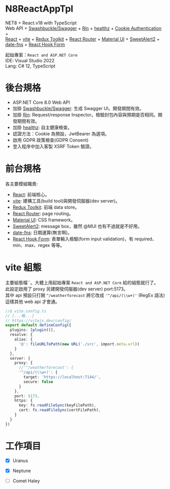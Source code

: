 # N8ReactAppTpl
 NET8 + React.v18 with TypeScript    
 Web API + 
[Swashbuckle/Swagger](https://learn.microsoft.com/zh-tw/aspnet/core/tutorials/getting-started-with-swashbuckle?view=aspnetcore-8.0&tabs=visual-studio) + 
[Rin](https://github.com/mayuki/Rin) + 
[healthz](https://learn.microsoft.com/zh-tw/aspnet/core/host-and-deploy/health-checks?view=aspnetcore-8.0) + 
[Cookie Authentication](https://learn.microsoft.com/zh-tw/aspnet/core/security/authentication/cookie?view=aspnetcore-8.0) +   
 [React](https://react.dev/reference/react) + 
[vite](https://vitejs.dev/guide/) + 
[Redux Toolkit](https://redux-toolkit.js.org/) + 
[React Router](https://reactrouter.com/en/main/start/tutorial) + 
[Material UI](https://mui.com/core/) +
[SweetAlert2](https://sweetalert2.github.io/) +
[date-fns](https://date-fns.org/) +
[React Hook Form](https://react-hook-form.com/)

 起始專案：`React and ASP.NET Core`   
 IDE: Visual Studio 2022   
 Lang: C# 12, TypeScript   
 
# 後台規格
* ASP.NET Core 8.0 Web API
* 加掛 [Swashbuckle/Swagger](https://learn.microsoft.com/zh-tw/aspnet/core/tutorials/getting-started-with-swashbuckle?view=aspnetcore-8.0&tabs=visual-studio): 生成 Swagger UI。開發期間有效。
* 加掛 [Rin](https://github.com/mayuki/Rin): Request/response Inspector。檢驗封包內容與預期是否相同。開發期間有效。
* 加掛 [healthz](https://learn.microsoft.com/zh-tw/aspnet/core/host-and-deploy/health-checks?view=aspnetcore-8.0): 自主健康檢查。
* 認證方法：Cookie 為預設，JwtBearer 為選項。 
* 啟用 GDPR 政策檢查(GDPR Consent)
* 登入程序中加入客製 XSRF Token 驗證。

# 前台規格
 各主要模組職責:
* [React](https://react.dev/reference/react): 前端核心。
* [vite](https://vitejs.dev/guide/): 建構工具(build tool)與開發伺服器(dev server)。
* [Redux Toolkit](https://redux-toolkit.js.org/): 前端 data store。
* [React Router](https://reactrouter.com/en/main/start/tutorial): page routing。
* [Material UI](https://mui.com/core/): CSS framework。
* [SweetAlert2](https://sweetalert2.github.io/): message box，雖然 @MUI 也有不過就是不好用。
* [date-fns](https://date-fns.org/): 日期運算(無言啊)。
* [React Hook Form](https://react-hook-form.com/): 表單輸入檢驗(form input validation)，有 required、min、max、regex 等等。 

# vite 組態
主要組態檔``。大體上用起始專案 `React and ASP.NET Core` 給的組態就行了。   
此設定啟用了 proxy 另建開發伺服器(dev server) port:5173。  
其中 api 預設只打開 `^/weatherforecast` 將它改成 `'^/api/(\\w+)'` (RegEx 語法)這樣其他 web api 才會通。

```TypeScript
//§ vite.config.ts
// [...略...]
// https://vitejs.dev/config/
export default defineConfig({
  plugins: [plugin()],
  resolve: {
    alias: {
      '@': fileURLToPath(new URL('./src', import.meta.url))
    }
  },
  server: {
    proxy: {
      //'^/weatherforecast': {
      '^/api/(\\w+)': {
        target: 'https://localhost:7144/',
        secure: false
      }
    },
    port: 5173,
    https: {
      key: fs.readFileSync(keyFilePath),
      cert: fs.readFileSync(certFilePath),
    }
  }
})
```

# 工作項目
- [x] Uranus
- [x] Neptune
- [ ] Comet Haley


